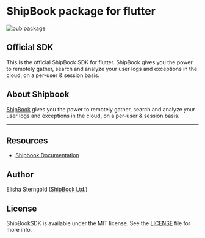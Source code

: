 # ShipBook package for flutter

[![pub package](https://img.shields.io/pub/v/shipbook_flutter.svg)](https://pub.dev/packages/shipbook_flutter)

## Official SDK
This is the official ShipBook SDK for flutter. 
ShipBook gives you the power to remotely gather, search and analyze your user logs and exceptions in the cloud, on a per-user & session basis.

## About Shipbook
[ShipBook](https://www.shipbook.io) gives you the power to remotely gather, search and analyze your user logs and exceptions in the cloud, on a per-user & session basis.

---


## Resources
* [Shipbook Documentation](https://docs.shipbook.io)

## Author

Elisha Sterngold ([ShipBook Ltd.](https://www.shipbook.io))

## License

ShipBookSDK is available under the MIT license. See the [LICENSE](LICENSE) file for more info.
